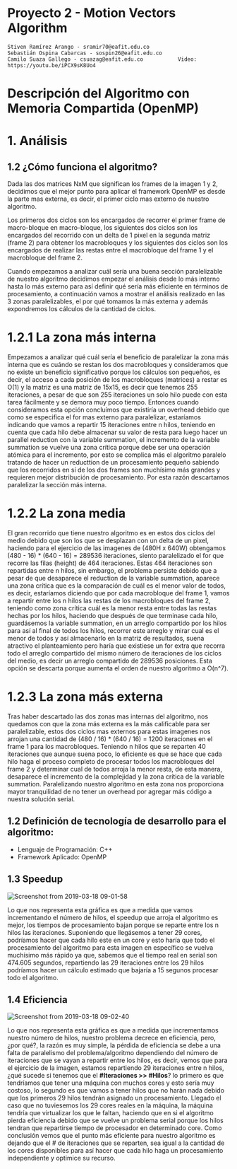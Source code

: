 # Proyecto 2 - Motion Vectors Algorithm

    Stiven Ramírez Arango - sramir70@eafit.edu.co
    Sebastián Ospina Cabarcas - sospin26@eafit.edu.co
    Camilo Suaza Gallego - csuazag@eafit.edu.co           Video: https://youtu.be/iPCX9sK8Uo4

# Descripción del Algoritmo con Memoria Compartida (OpenMP)

# 1. Análisis

## 1.2 ¿Cómo funciona el algoritmo?

Dada las dos matrices NxM que significan los frames de la imagen 1 y 2, decidimos que el mejor punto para aplicar el framework OpenMP es desde la parte mas externa, es decir, el primer ciclo mas externo de nuestro algoritmo.

Los primeros dos ciclos son los encargados de recorrer el primer frame de macro-bloque en macro-bloque, los siguientes dos ciclos son los encargados del recorrido con un delta de 1 pixel en la segunda matriz (frame 2) para obtener los macrobloques y los siguientes dos ciclos son los encargados de realizar las restas entre el macrobloque del frame 1 y el macrobloque del frame 2.

Cuando empezamos a analizar cuál sería una buena sección paralelizable de nuestro algoritmo decidimos empezar el análisis desde lo más interno hasta lo más externo para así definir qué sería más eficiente en términos de procesamiento, a continuación vamos a mostrar el análisis realizado en las 3 zonas paralelizables, el por qué tomamos la más externa y además expondremos los cálculos de la cantidad de ciclos.

# 1.2.1 La zona más interna

Empezamos a analizar qué cuál sería el beneficio de paralelizar la zona más interna que es cuándo se restan los dos macrobloques y consideramos que no existe un beneficio significativo porque los cálculos son pequeños, es decir, el acceso a cada posición de los macrobloques (matrices) a restar es O(1) y la matriz es una matriz de 15x15, es decir que tenemos 255 iteraciones, a pesar de que son 255 iteraciones un solo hilo puede con esta tarea fácilmente y se demora muy poco tiempo. Entonces cuando consideramos esta opción concluímos que existiría un overhead debido que como se especifica el for mas externo para paralelizar, estaríamos indicando que vamos a repartir 15 iteraciones entre n hilos, teniendo en cuenta que cada hilo debe almacenar su valor de resta para luego hacer un parallel reduction con la variable summation, el incremento de la variable summation se vuelve una zona crítica porque debe ser una operación atómica para el incremento, por esto se complica más el algoritmo paralelo tratando de hacer un reducttion de un procesamiento pequeño sabiendo que los recorridos en sí de los dos frames son muchísimo más grandes y requieren mejor distribución de procesamiento. Por esta razón descartamos paralelizar la sección más interna.

# 1.2.2 La zona media

El gran recorrido que tiene nuestro algoritmo es en estos dos ciclos del medio debido que son los que se desplazan con un delta de un pixel, haciendo para el ejercicio de las imagenes de (480H x 640W) obtengamos (480 - 16) * (640 - 16) = 289536 iteraciones, siento paralelizado el for que recorre las filas (height) de 464 iteraciones. Estas 464 iteraciones son repartidas entre n hilos, sin embargo, el problema persiste debido que a pesar de que desaparece el reduction de la variable summation, aparece una zona crítica que es la comparación de cuál es el menor valor de todos, es decir, estaríamos diciendo que por cada macrobloque del frame 1, vamos a repartir entre los n hilos las restas de los macrobloques del frame 2, teniendo como zona crítica cuál es la menor resta entre todas las restas hechas por los hilos, haciendo que después de que terminase cada hilo, guardásemos la variable summation, en un arreglo compartido por los hilos para así al final de todos los hilos, recorrer este arreglo y mirar cual es el menor de todos y así almacenarlo en la matriz de resultados, suena atractivo el planteamiento pero haría que existiese un for extra que recorra todo el arreglo compartido del mismo número de iteraciones de los ciclos del medio, es decir un arreglo compartido de 289536 posiciones. Esta opción se descarta porque aumenta el orden de nuestro algoritmo a O(n^7).

# 1.2.3 La zona más externa

Tras haber descartado las dos zonas mas internas del algoritmo, nos quedamos con que la zona más externa es la más calificable para ser paralelizable, estos dos ciclos mas externos para estas imagenes nos arrojan una cantidad de (480 / 16) * (640 / 16) = 1200 iteraciones en el frame 1 para los macrobloques. Teniendo n hilos que se reparten 40 iteraciones que aunque suena poco, lo eficiente es que se hace que cada hilo haga el proceso completo de procesar todos los macrobloques del frame 2 y determinar cual de todos arroja la menor resta, de esta manera, desaparece el incremento de la complejidad y la zona crítica de la variable summation. Paralelizando nuestro algoritmo en esta zona nos proporciona mayor tranquilidad de no tener un overhead por agregar más código a nuestra solución serial.

## 1.2 Definición de tecnología de desarrollo para el algoritmo:

* Lenguaje de Programación: C++
* Framework Aplicado: OpenMP

## 1.3 Speedup

![Screenshot from 2019-03-18 09-01-58](https://user-images.githubusercontent.com/27482801/54535581-cd32fb00-495c-11e9-8572-1d1c251f074d.png)

Lo que nos representa esta gráfica es que a medida que vamos incrementando el número de hilos, el speedup que arroja el algoritmo es mejor, los tiempos de procesamiento bajan porque se reparte entre los n hilos las iteraciones. Suponiendo que llegásemos a tener 29 cores, podríamos hacer que cada hilo este en un core y esto haría que todo el procesamiento del algoritmo para esta imagen en específico se vuelva muchísimo más rápido ya que, sabemos que el tiempo real en serial son 474.605 segundos, repartiendo las 29 iteraciones entre los 29 hilos podríamos hacer un cálculo estimado que bajaría a 15 segunos procesar todo el algoritmo.

## 1.4 Eficiencia

![Screenshot from 2019-03-18 09-02-40](https://user-images.githubusercontent.com/27482801/54536044-ec7e5800-495d-11e9-95fd-280c12a316fb.png)

Lo que nos representa esta gráfica es que a medida que incrementamos nuestro número de hilos, nuestro problema decrece en eficiencia, pero, ¿por qué?, la razón es muy simple,  la pérdida de eficiencia se debe a una falta de paralelismo del problema/algoritmo dependiendo del número de iteraciones que se vayan a repartir entre los hilos, es decir, vemos que para el ejercicio de la imagen, estamos repartiendo 29 iteraciones entre n hilos, ¿qué sucede si tenemos que el **#Iteraciones >> #Hilos**? lo primero es que tendríamos que tener una máquina con muchos cores y esto sería muy costoso, lo segundo es que vamos a tener hilos que no harán nada debido que los primeros 29 hilos tendrán asignado un procesamiento. Llegado el caso que no tuviesemos los 29 cores reales en la máquina, la máquina tendría que virtualizar los que le faltan, haciendo que en si el algoritmo pierda eficiencia debido que se vuelve un problema serial porque los hilos tendran que repartirse tiempo de procesador en determinado core. Como conclusión vemos que el punto más eficiente para nuestro algoritmo es dejando que el # de iteraciones que se reparten, sea igual a la cantidad de los cores disponibles para así hacer que cada hilo haga un procesamiento independiente y optimice su recurso.